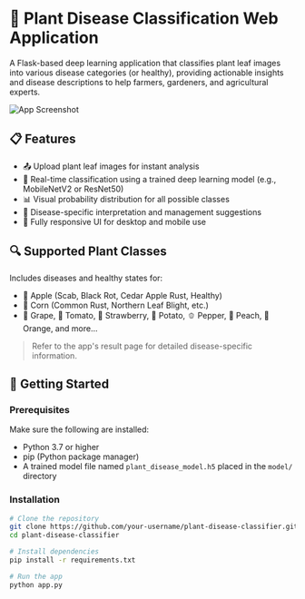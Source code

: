 # 🌿 Plant Disease Classification Web Application

A Flask-based deep learning application that classifies plant leaf images into various disease categories (or healthy), providing actionable insights and disease descriptions to help farmers, gardeners, and agricultural experts.

![App Screenshot](image1.png)

## 📋 Features

- 📤 Upload plant leaf images for instant analysis
- 🤖 Real-time classification using a trained deep learning model (e.g., MobileNetV2 or ResNet50)
- 📊 Visual probability distribution for all possible classes
- 🧾 Disease-specific interpretation and management suggestions
- 📱 Fully responsive UI for desktop and mobile use

## 🔍 Supported Plant Classes

Includes diseases and healthy states for:
- 🍎 Apple (Scab, Black Rot, Cedar Apple Rust, Healthy)
- 🌽 Corn (Common Rust, Northern Leaf Blight, etc.)
- 🍇 Grape, 🍅 Tomato, 🍓 Strawberry, 🥔 Potato, 🫑 Pepper, 🍑 Peach, 🍊 Orange, and more...

> Refer to the app's result page for detailed disease-specific information.

## 🚀 Getting Started

### Prerequisites

Make sure the following are installed:
- Python 3.7 or higher
- pip (Python package manager)
- A trained model file named `plant_disease_model.h5` placed in the `model/` directory

### Installation

```bash
# Clone the repository
git clone https://github.com/your-username/plant-disease-classifier.git
cd plant-disease-classifier

# Install dependencies
pip install -r requirements.txt

# Run the app
python app.py

